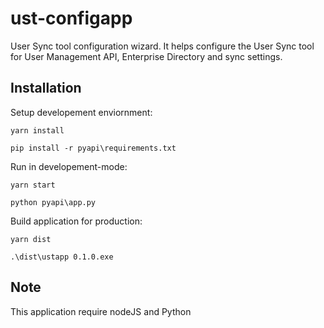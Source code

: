 # ust-configapp
User Sync tool configuration wizard. It helps configure the User Sync tool for User Management API, Enterprise Directory and sync settings.

## Installation

Setup developement enviornment:

```yarn install```

```pip install -r pyapi\requirements.txt```

Run in developement-mode:

```yarn start```

```python pyapi\app.py```

Build application for production:

```yarn dist```

```.\dist\ustapp 0.1.0.exe```

## Note

This application require nodeJS and Python
